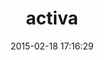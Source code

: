 ---
layout: post
title:  "activa"
repo:   "tanraya/activa"
date:   2015-02-18 17:16:29
gemurl: https://github.com/tanraya/activa
---